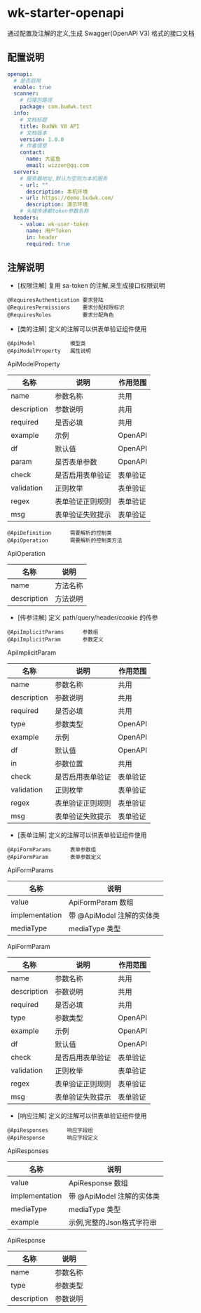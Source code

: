 # wk-starter-openapi

通过配置及注解的定义,生成 Swagger(OpenAPI V3) 格式的接口文档

## 配置说明

```yaml
openapi:
  # 是否启用
  enable: true
  scanner:
    # 扫描包路径
    package: com.budwk.test
  info:
    # 文档标题
    title: BudWk V8 API
    # 文档版本
    version: 1.0.0
    # 作者信息
    contact:
      name: 大鲨鱼
      email: wizzer@qq.com
  servers:
    # 服务器地址,默认为空则为本机服务
    - url: ""
      description: 本机环境
    - url: https://demo.budwk.com/
      description: 演示环境
    # 头域传递都token参数名称
  headers:
    - value: wk-user-token
      name: 用户Token
      in: header
      required: true
```

## 注解说明

* [权限注解] 复用 sa-token 的注解,来生成接口权限说明

```text
@RequiresAuthentication 要求登陆
@RequiresPermissions    要求分配权限标识
@RequiresRoles          要求分配角色
```

* [类的注解] 定义的注解可以供表单验证组件使用

```text
@ApiModel           模型类
@ApiModelProperty   属性说明
```
ApiModelProperty

| 名称 | 说明 | 作用范围 |
| ---------|---------|---------| 
| name | 参数名称 | 共用 |
| description | 参数说明 | 共用 |
| required | 是否必填 | 共用 |
| example | 示例 | OpenAPI | 
| df | 默认值 | OpenAPI | 
| param | 是否表单参数 | OpenAPI | 
| check | 是否启用表单验证 | 表单验证  | 
| validation | 正则枚举 | 表单验证  | 
| regex | 表单验证正则规则 | 表单验证 | 
| msg | 表单验证失败提示 | 表单验证 |

```text
@ApiDefinition      需要解析的控制类
@ApiOperation       需要解析的控制类方法
```
ApiOperation

| 名称 | 说明 |  
| ---------|---------| 
| name | 方法名称 |  
| description | 方法说明 |


* [传参注解] 定义 path/query/header/cookie 的传参

```text
@ApiImplicitParams      参数组
@ApiImplicitParam       参数定义
```
ApiImplicitParam

| 名称 | 说明 | 作用范围 |
| ---------|---------|---------| 
| name | 参数名称 | 共用 |
| description | 参数说明 | 共用 |
| required | 是否必填 | 共用 |
| type | 参数类型 | OpenAPI |
| example | 示例 | OpenAPI | 
| df | 默认值 | OpenAPI | 
| in | 参数位置 | 共用 | 
| check | 是否启用表单验证 | 表单验证  | 
| validation | 正则枚举 | 表单验证  | 
| regex | 表单验证正则规则 | 表单验证 | 
| msg | 表单验证失败提示 | 表单验证 |

* [表单注解] 定义的注解可以供表单验证组件使用
```text
@ApiFormParams      表单参数组
@ApiFormParam       表单参数定义
```

ApiFormParams

| 名称 | 说明 |
| ---------|---------|
| value | ApiFormParam 数组 |
| implementation | 带 @ApiModel 注解的实体类 |
| mediaType | mediaType 类型 | 

ApiFormParam

| 名称 | 说明 | 作用范围 |
| ---------|---------|---------| 
| name | 参数名称 | 共用 |
| description | 参数说明 | 共用 |
| required | 是否必填 | 共用 |
| type | 参数类型 | OpenAPI |
| example | 示例 | OpenAPI | 
| df | 默认值 | OpenAPI | 
| check | 是否启用表单验证 | 表单验证  | 
| validation | 正则枚举 | 表单验证  | 
| regex | 表单验证正则规则 | 表单验证 | 
| msg | 表单验证失败提示 | 表单验证 |

* [响应注解] 定义的注解可以供表单验证组件使用

```text
@ApiResponses      响应字段组
@ApiResponse       响应字段定义
```

ApiResponses

| 名称 | 说明 |
| ---------|---------|
| value | ApiResponse 数组 |
| implementation | 带 @ApiModel 注解的实体类 |
| mediaType | mediaType 类型 | 
| example | 示例,完整的Json格式字符串 | 

ApiResponse

| 名称 | 说明 | 
| ---------|---------|
| name | 参数名称 | 
| type | 参数类型 | 
| description | 参数说明 |